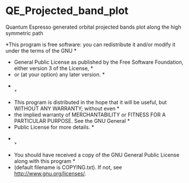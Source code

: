# QE_Projected_band_plot
Quantum Espresso generated orbital projected bands plot along the high symmetric path

*This program is free software: you can redistribute it and/or modify it under the terms of the GNU       *
* General Public License as published by the Free Software Foundation, either version 3 of the License,   *
* or (at your option) any later version.                                                                  *
*                                                                                                         *
* This program is distributed in the hope that it will be useful, but WITHOUT ANY WARRANTY; without even  *
* the implied warranty of MERCHANTABILITY or FITNESS FOR A PARTICULAR PURPOSE.  See the GNU General       *
* Public License for more details.                                                                        *
*                                                                                                         *
* You should have received a copy of the GNU General Public License along with this program               *
* (default filename is COPYING.txt).  If not, see <http://www.gnu.org/licenses/>.
